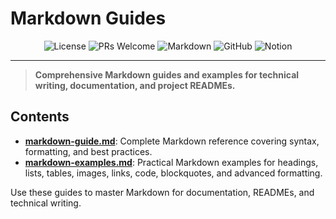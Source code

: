 # Markdown Guides

<p align="center">
  <img src="https://img.shields.io/github/license/darinz/Dev-DS-Guides?style=flat-square" alt="License" />
  <img src="https://img.shields.io/badge/PRs-welcome-brightgreen?style=flat-square" alt="PRs Welcome" />
  <img src="https://img.shields.io/badge/Markdown-000000?style=flat-square&logo=markdown&logoColor=white" alt="Markdown" />
  <img src="https://img.shields.io/badge/GitHub-181717?style=flat-square&logo=github&logoColor=white" alt="GitHub" />
  <img src="https://img.shields.io/badge/Notion-000000?style=flat-square&logo=notion&logoColor=white" alt="Notion" />
</p>

---

> **Comprehensive Markdown guides and examples for technical writing, documentation, and project READMEs.**

## Contents

- **[markdown-guide.md](markdown-guide.md)**: Complete Markdown reference covering syntax, formatting, and best practices.
- **[markdown-examples.md](markdown-examples.md)**: Practical Markdown examples for headings, lists, tables, images, links, code, blockquotes, and advanced formatting.

Use these guides to master Markdown for documentation, READMEs, and technical writing. 
